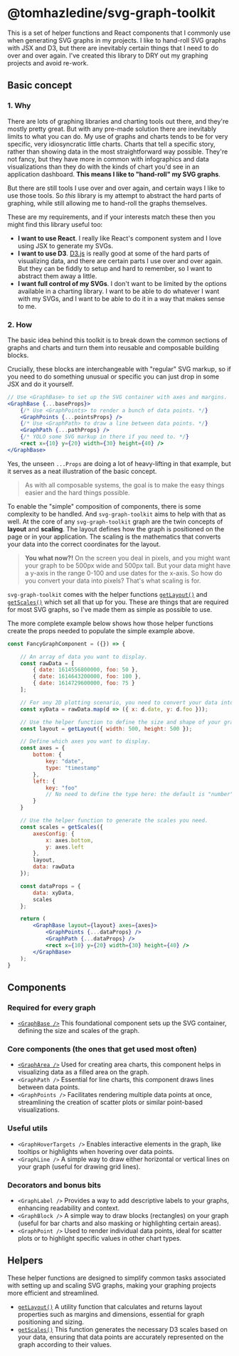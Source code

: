 # @tomhazledine/svg-graph-toolkit

This is a set of helper functions and React components that I commonly use when generating SVG graphs in my projects. I like to hand-roll SVG graphs with JSX and D3, but there are inevitably certain things that I need to do over and over again. I've created this library to DRY out my graphing projects and avoid re-work.

## Basic concept

### 1. Why

There are lots of graphing libraries and charting tools out there, and they're mostly pretty great. But with any pre-made solution there are inevitably limits to what you can do. My use of graphs and charts tends to be for very specific, very idiosyncratic little charts. Charts that tell a specific story, rather than showing data in the most straightforward way possible. They're not fancy, but they have more in common with infographics and data visualizations than they do with the kinds of chart you'd see in an application dashboard. **This means I like to "hand-roll" my SVG graphs**.

But there are still tools I use over and over again, and certain ways I like to use those tools. So *this* library is my attempt to abstract the hard parts of graphing, while still allowing me to hand-roll the graphs themselves.

These are my requirements, and if your interests match these then you might find this library useful too:

* **I want to use React**. I really like React's component system and I love using JSX to generate my SVGs.
* **I want to use D3**. [D3.js](https://d3js.org/) is really good at some of the hard parts of visualizing data, and there are certain parts I use over and over again. But they can be fiddly to setup and hard to remember, so I want to abstract them away a little.
* **I want full control of my SVGs**. I don't want to be limited by the options available in a charting library. I want to be able to do whatever I want with my SVGs, and I want to be able to do it in a way that makes sense to me.

### 2. How

The basic idea behind this toolkit is to break down the common sections of graphs and charts and turn them into reusable and composable building blocks.

Crucially, these blocks are interchangeable with "regular" SVG markup, so if you need to do something unusual or specific you can just drop in some JSX and do it yourself.

```jsx
// Use <GraphBase> to set up the SVG container with axes and margins.
<GraphBase {...baseProps}>
    {/* Use <GraphPoints> to render a bunch of data points. */}
    <GraphPoints {...pointsProps} />
    {/* Use <GraphPath> to draw a line between data points. */}
    <GraphPath {...pathProps} />
    {/* YOLO some SVG markup in there if you need to. */}
    <rect x={10} y={20} width={30} height={40} />
</GraphBase>
```

Yes, the unseen `...Props` are doing a lot of heavy-lifting in that example, but it serves as a neat illustration of the basic concept.

> As with all composable systems, the goal is to make the easy things easier and the hard things possible.

To enable the "simple" composition of components, there is some complexity to be handled. And `svg-graph-toolkit` aims to help with that as well. At the core of any `svg-graph-toolkit` graph are the twin concepts of **layout** and **scaling**. The layout defines how the graph is positioned on the page or in your application. The scaling is the mathematics that converts your data into the correct coordinates for the layout.

> **You what now?!** On the screen you deal in pixels, and you might want your graph to be 500px wide and 500px tall. But your data might have a y-axis in the range 0-100 and use dates for the x-axis. So how do you convert your data into pixels? That's what scaling is for.

`svg-graph-toolkit` comes with the helper functions [`getLayout()`](./docs/) and [`getScales()`](./docs/getScales.md) which set all that up for you. These are things that are required for most SVG graphs, so I've made them as simple as possible to use.

The more complete example below shows how those helper functions create the props needed to populate the simple example above.

```jsx
const FancyGraphComponent = ({}) => {

    // An array of data you want to display.
    const rawData = [
        { date: 1614556800000, foo: 50 },
        { date: 1614643200000, foo: 100 },
        { date: 1614729600000, foo: 75 }
    ];

    // For any 2D plotting scenario, you need to convert your data into x-y coordinates.
    const xyData = rawData.map(d => ({ x: d.date, y: d.foo }));

    // Use the helper function to define the size and shape of your graph.
    const layout = getLayout({ width: 500, height: 500 });

    // Define which axes you want to display.
    const axes = {
        bottom: {
            key: "date",
            type: "timestamp"
        },
        left: {
            key: "foo"
            // No need to define the type here: the default is "number".
        }
    }

    // Use the helper function to generate the scales you need.
    const scales = getScales({
        axesConfig: {
            x: axes.bottom,
            y: axes.left
        },
        layout,
        data: rawData
    });

    const dataProps = {
        data: xyData,
        scales
    };

    return (
        <GraphBase layout={layout} axes={axes}>
            <GraphPoints {...dataProps} />
            <GraphPath {...dataProps} />
            <rect x={10} y={20} width={30} height={40} />
        </GraphBase>
    );
}
```

## Components

### Required for every graph

* [`<GraphBase />`](./docs/GraphBase.md) This foundational component sets up the SVG container, defining the size and scales of the graph.

### Core components (the ones that get used most often)

* [`<GraphArea />`](./docs/GraphArea.md) Used for creating area charts, this component helps in visualizing data as a filled area on the graph.
* `<GraphPath />` Essential for line charts, this component draws lines between data points.
* `<GraphPoints />` Facilitates rendering multiple data points at once, streamlining the creation of scatter plots or similar point-based visualizations.

### Useful utils

* `<GraphHoverTargets />` Enables interactive elements in the graph, like tooltips or highlights when hovering over data points.
* `<GraphLine />` A simple way to draw either horizontal or vertical lines on your graph (useful for drawing grid lines).

### Decorators and bonus bits

* `<GraphLabel />` Provides a way to add descriptive labels to your graphs, enhancing readability and context.
* `<GraphBlock />` A simple way to draw blocks (rectangles) on your graph (useful for bar charts and also masking or highlighting certain areas).
* `<GraphPoint />` Used to render individual data points, ideal for scatter plots or to highlight specific values in other chart types.

## Helpers

These helper functions are designed to simplify common tasks associated with setting up and scaling SVG graphs, making your graphing projects more efficient and streamlined.

* [`getLayout()`](./docs/getLayout.md) A utility function that calculates and returns layout properties such as margins and dimensions, essential for graph positioning and sizing.
* [`getScales()`](./docs/getScales.md) This function generates the necessary D3 scales based on your data, ensuring that data points are accurately represented on the graph according to their values.

